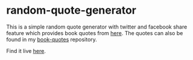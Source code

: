 # random-quote-generator

This is a simple random quote generator with twitter and facebook share feature which provides book quotes from [here](https://vinnu1.github.io/quotes/). The quotes can also be found in my [book-quotes](https://github.com/Vinnu1/book-quotes) repository. 

Find it live [here](https://vinnu1.github.io/random-quote-generator/).
